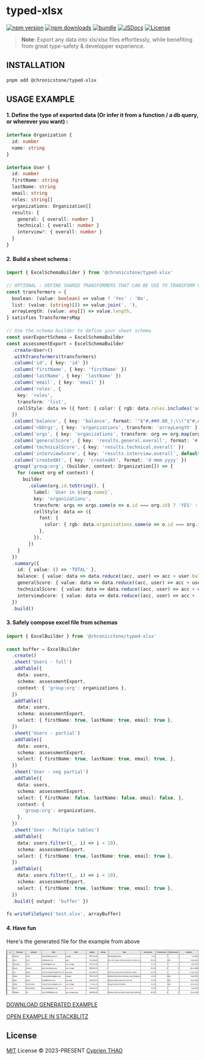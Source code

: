 # typed-xlsx

[![npm version][npm-version-src]][npm-version-href]
[![npm downloads][npm-downloads-src]][npm-downloads-href]
[![bundle][bundle-src]][bundle-href]
[![JSDocs][jsdocs-src]][jsdocs-href]
[![License][license-src]][license-href]


> **Note**:
> Export any data into xls/xlsx files effortlessly, while benefiting from great type-safety & developper experience.


## INSTALLATION
```bash
pnpm add @chronicstone/typed-xlsx
```

## USAGE EXAMPLE

#### 1. Define the type of exported data (Or infer it from a function / a db query, or wherever you want) :
```ts
interface Organization {
  id: number
  name: string
}

interface User {
  id: number
  firstName: string
  lastName: string
  email: string
  roles: string[]
  organizations: Organization[]
  results: {
    general: { overall: number }
    technical: { overall: number }
    interview?: { overall: number }
  }
}
```

#### 2. Build a sheet schema :
```ts
import { ExcelSchemaBuilder } from '@chronicstone/typed-xlsx'

// OPTIONAL : DEFINE SHARED TRANSFORMERS THAT CAN BE USE TO TRANSFORM VALUE INSERTED INTO A CELL
const transformers = {
  boolean: (value: boolean) => value ? 'Yes' : 'No',
  list: (value: (string)[]) => value.join(', '),
  arrayLength: (value: any[]) => value.length,
} satisfies TransformersMap

// Use the schema builder to define your sheet schema
const userExportSchema = ExcelSchemaBuilder
const assessmentExport = ExcelSchemaBuilder
  .create<User>()
  .withTransformers(transformers)
  .column('id', { key: 'id' })
  .column('firstName', { key: 'firstName' })
  .column('lastName', { key: 'lastName' })
  .column('email', { key: 'email' })
  .column('roles', {
    key: 'roles',
    transform: 'list',
    cellStyle: data => ({ font: { color: { rgb: data.roles.includes('admin') ? 'd10808' : undefined } } }),
  })
  .column('balance', { key: 'balance', format: '"$"#,##0.00_);\\("$"#,##0.00\\)' })
  .column('nbOrgs', { key: 'organizations', transform: 'arrayLength' })
  .column('orgs', { key: 'organizations', transform: org => org.map(org => org.name).join(', ') })
  .column('generalScore', { key: 'results.general.overall', format: '# / 10' })
  .column('technicalScore', { key: 'results.technical.overall' })
  .column('interviewScore', { key: 'results.interview.overall', default: 'N/A' })
  .column('createdAt', { key: 'createdAt', format: 'd mmm yyyy' })
  .group('group:org', (builder, context: Organization[]) => {
    for (const org of context) {
      builder
        .column(org.id.toString(), {
          label: `User in ${org.name}`,
          key: 'organizations',
          transform: orgs => orgs.some(o => o.id === org.id) ? 'YES' : 'NO',
          cellStyle: data => ({
            font: {
              color: { rgb: data.organizations.some(o => o.id === org.id) ? '61eb34' : 'd10808' },
            },
          }),
        })
    }
  })
  .summary({
    id: { value: () => 'TOTAL' },
    balance: { value: data => data.reduce((acc, user) => acc + user.balance, 0), format: '"$"#,##0.00_);\\("$"#,##0.00\\)' },
    generalScore: { value: data => data.reduce((acc, user) => acc + user.results.general.overall, 0) / data.length },
    technicalScore: { value: data => data.reduce((acc, user) => acc + user.results.technical.overall, 0) / data.length },
    interviewScore: { value: data => data.reduce((acc, user) => acc + (user.results.interview?.overall ?? 0), 0) / data.length },
  })
  .build()
```

#### 3. Safely compose excel file from schemas

```ts
import { ExcelBuilder } from '@chronicstone/typed-xlsx'

const buffer = ExcelBuilder
  .create()
  .sheet('Users - full')
  .addTable({
    data: users,
    schema: assessmentExport,
    context: { 'group:org': organizations },
  })
  .addTable({
    data: users,
    schema: assessmentExport,
    select: { firstName: true, lastName: true, email: true },
  })
  .sheet('Users - partial')
  .addTable({
    data: users,
    schema: assessmentExport,
    select: { firstName: true, lastName: true, email: true, },
  })
  .sheet('User - neg partial')
  .addTable({
    data: users,
    schema: assessmentExport,
    select: { firstName: false, lastName: false, email: false, },
    context: {
      'group:org': organizations,
    },
  })
  .sheet('User - Multiple tables')
  .addTable({
    data: users.filter((_, i) => i < 10),
    schema: assessmentExport,
    select: { firstName: true, lastName: true, email: true },
  })
  .addTable({
    data: users.filter((_, i) => i < 10),
    schema: assessmentExport,
    select: { firstName: true, lastName: true, email: true },
  })
  .build({ output: 'buffer' })

fs.writeFileSync('test.xlsx', arrayBuffer)
```

#### 4. Have fun

Here's the generated file for the example from above

![DEMO_GENERATED_FILE](image.png)

[DOWNLOAD GENERATED EXAMPLE](https://github.com/ChronicStone/typed-xlsx/blob/main/example.xlsx)

[OPEN EXAMPLE IN STACKBLITZ](https://stackblitz.com/edit/typescript-cvt29j?file=index.ts)


## License

[MIT](./LICENSE) License © 2023-PRESENT [Cyprien THAO](https://github.com/ChronicStone)


<!-- Badges -->

[npm-version-src]: https://img.shields.io/npm/v/@chronicstone/typed-xlsx?style=flat&colorA=080f12&colorB=1fa669
[npm-version-href]: https://npmjs.com/package/@chronicstone/typed-xlsx
[npm-downloads-src]: https://img.shields.io/npm/dm/@chronicstone/typed-xlsx?style=flat&colorA=080f12&colorB=1fa669
[npm-downloads-href]: https://npmjs.com/package/@chronicstone/typed-xlsx
[bundle-src]: https://img.shields.io/bundlephobia/minzip/@chronicstone/typed-xlsx?style=flat&colorA=080f12&colorB=1fa669&label=minzip
[bundle-href]: https://bundlephobia.com/result?p=@chronicstone/typed-xlsx
[license-src]: https://img.shields.io/github/ChronicStone/typed-xlsx.svg?style=flat&colorA=080f12&colorB=1fa669
[license-href]: https://github.com/ChronicStone/typed-xlsx/blob/main/LICENSE
[jsdocs-src]: https://img.shields.io/badge/jsdocs-reference-080f12?style=flat&colorA=080f12&colorB=1fa669
[jsdocs-href]: https://www.jsdocs.io/package/@chronicstone/typed-xlsx
